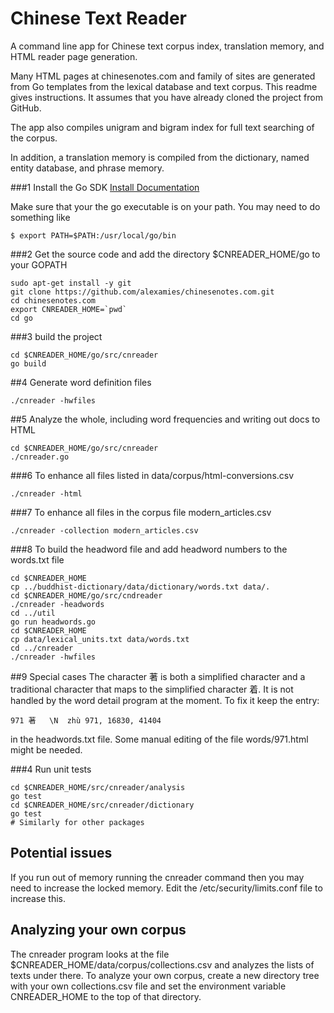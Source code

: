 # Chinese Text Reader

A command line app for Chinese text corpus index, translation memory, and HTML
reader page generation.

Many HTML pages at chinesenotes.com and family of sites are generated from Go
templates from the lexical database and text corpus. This readme gives
instructions. It assumes that you have already cloned the project from GitHub.

The app also compiles unigram and bigram index for full text searching of the
corpus.

In addition, a translation memory is compiled from the dictionary, named
entity database, and phrase memory.

###1 Install the Go SDK
[Install Documentation](https://golang.org/doc/install)

Make sure that your the go executable is on your path. You may need to do 
something like 
```
$ export PATH=$PATH:/usr/local/go/bin
```
###2 Get the source code and add the directory $CNREADER_HOME/go to your GOPATH
```
sudo apt-get install -y git
git clone https://github.com/alexamies/chinesenotes.com.git
cd chinesenotes.com
export CNREADER_HOME=`pwd`
cd go
```
###3 build the project
```
cd $CNREADER_HOME/go/src/cnreader
go build
```
##4 Generate word definition files
```
./cnreader -hwfiles
```

##5 Analyze the whole, including word frequencies and writing out docs to HTML
```
cd $CNREADER_HOME/go/src/cnreader
./cnreader.go
```

###6 To enhance all files listed in data/corpus/html-conversions.csv
```
./cnreader -html
```

###7 To enhance all files in the corpus file modern_articles.csv
```
./cnreader -collection modern_articles.csv
```

###8 To build the headword file and add headword numbers to the words.txt file
```
cd $CNREADER_HOME
cp ../buddhist-dictionary/data/dictionary/words.txt data/.
cd $CNREADER_HOME/go/src/cndreader
./cnreader -headwords
cd ../util
go run headwords.go
cd $CNREADER_HOME
cp data/lexical_units.txt data/words.txt
cd ../cnreader
./cnreader -hwfiles
```

##9 Special cases
The character 著 is both a simplified character and a traditional character that
maps to the simplified character 着. It is not handled by the word detail
program at the moment. To fix it keep the entry:
```
971	著	\N	zhù	971, 16830, 41404
```
in the headwords.txt file. Some manual editing of the file words/971.html might
be needed.

###4 Run unit tests
```
cd $CNREADER_HOME/src/cnreader/analysis
go test
cd $CNREADER_HOME/src/cnreader/dictionary
go test
# Similarly for other packages
```

## Potential issues
If you run out of memory running the cnreader command then you may need to increase the locked memory. 
Edit the /etc/security/limits.conf file to increase this.

## Analyzing your own corpus
The cnreader program looks at the file $CNREADER_HOME/data/corpus/collections.csv and analyzes the lists of texts under there. To analyze your own corpus, create a new directory tree with your own collections.csv file and set the environment variable CNREADER_HOME to the top of that directory.
